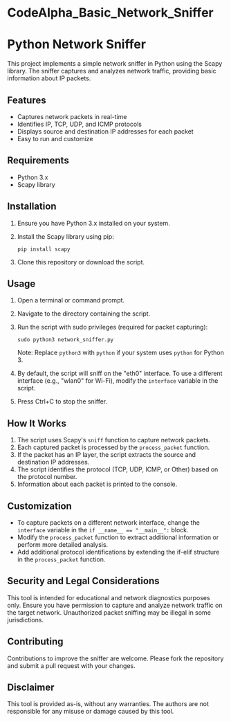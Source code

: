 # CodeAlpha_Basic_Network_Sniffer
# Python Network Sniffer

This project implements a simple network sniffer in Python using the Scapy library. The sniffer captures and analyzes network traffic, providing basic information about IP packets.

## Features

- Captures network packets in real-time
- Identifies IP, TCP, UDP, and ICMP protocols
- Displays source and destination IP addresses for each packet
- Easy to run and customize

## Requirements

- Python 3.x
- Scapy library

## Installation

1. Ensure you have Python 3.x installed on your system.
2. Install the Scapy library using pip:

   ```
   pip install scapy
   ```

3. Clone this repository or download the script.

## Usage

1. Open a terminal or command prompt.
2. Navigate to the directory containing the script.
3. Run the script with sudo privileges (required for packet capturing):

   ```
   sudo python3 network_sniffer.py
   ```

   Note: Replace `python3` with `python` if your system uses `python` for Python 3.

4. By default, the script will sniff on the "eth0" interface. To use a different interface (e.g., "wlan0" for Wi-Fi), modify the `interface` variable in the script.

5. Press Ctrl+C to stop the sniffer.

## How It Works

1. The script uses Scapy's `sniff` function to capture network packets.
2. Each captured packet is processed by the `process_packet` function.
3. If the packet has an IP layer, the script extracts the source and destination IP addresses.
4. The script identifies the protocol (TCP, UDP, ICMP, or Other) based on the protocol number.
5. Information about each packet is printed to the console.

## Customization

- To capture packets on a different network interface, change the `interface` variable in the `if __name__ == "__main__":` block.
- Modify the `process_packet` function to extract additional information or perform more detailed analysis.
- Add additional protocol identifications by extending the if-elif structure in the `process_packet` function.

## Security and Legal Considerations

This tool is intended for educational and network diagnostics purposes only. Ensure you have permission to capture and analyze network traffic on the target network. Unauthorized packet sniffing may be illegal in some jurisdictions.

## Contributing

Contributions to improve the sniffer are welcome. Please fork the repository and submit a pull request with your changes.

## Disclaimer

This tool is provided as-is, without any warranties. The authors are not responsible for any misuse or damage caused by this tool.
